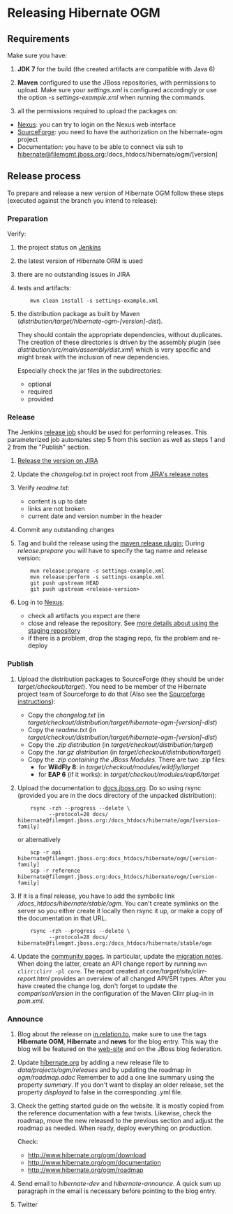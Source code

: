 # Releasing Hibernate OGM

## Requirements

Make sure you have:

1. **JDK 7** for the build (the created artifacts are compatible with Java 6)

2. **Maven** configured to use the JBoss repositories, with permissions to upload. Make sure your _settings.xml_ is configured accordingly or use the option _-s settings-example.xml_ when running the commands.

3. all the permissions required to upload the packages on:

  - [Nexus](https://repository.jboss.org/nexus/index.html): you can try to login on the Nexus web interface
  - [SourceForge](https://sourceforge.net): you need to have the authorization on the hibernate-ogm project
  - Documentation: you have to be able to connect via ssh to hibernate@filemgmt.jboss.org:/docs_htdocs/hibernate/ogm/[version]

## Release process

To prepare and release a new version of Hibernate OGM follow these steps (executed against the branch you intend to release):

### Preparation

Verify:

1. the project status on [Jenkins](http://ci.hibernate.org/view/OGM/)

2. the latest version of Hibernate ORM is used

3. there are no outstanding issues in JIRA

4. tests and artifacts:

   ```
       mvn clean install -s settings-example.xml
   ```

5. the distribution package as built by Maven (_distribution/target/hibernate-ogm-[version]-dist_).

   They should contain the appropriate dependencies, without duplicates. The creation of these directories is driven by the assembly plugin (see _distribution/src/main/assembly/dist.xml_) which is very specific and might break with the inclusion of new dependencies.

   Especially check the jar files in the subdirectories:
   - optional
   - required
   - provided

### Release

The Jenkins [release job](http://ci.hibernate.org/view/OGM/job/hibernate-ogm-release/) should be used for performing releases.
This parameterized job automates step 5 from this section as well as steps 1 and 2 from the "Publish" section.

1. [Release the version on JIRA](https://hibernate.atlassian.net/plugins/servlet/project-config/OGM/versions)

2. Update the _changelog.txt_ in project root from [JIRA's release notes](https://hibernate.atlassian.net/secure/ReleaseNote.jspa?projectId=10160)

3. Verify _readme.txt_:
   - content is up to date
   - links are not broken
   - current date and version number in the header

4. Commit any outstanding changes

5. Tag and build the release using the [maven release plugin](http://maven.apache.org/plugins/maven-release-plugin); During _release:prepare_ you will have to specify the tag name and release version:

   ```
       mvn release:prepare -s settings-example.xml
       mvn release:perform -s settings-example.xml
       git push upstream HEAD
       git push upstream <release-version>
   ```

6. Log in to [Nexus](https://repository.jboss.org/nexus):
   - check all artifacts you expect are there
   - close and release the repository. See [more details about using the staging repository](https://community.jboss.org/wiki/MavenDeployingARelease)
   - if there is a problem, drop the staging repo, fix the problem and re-deploy

### Publish

1. Upload the distribution packages to SourceForge (they should be under _target/checkout/target_). You need to be member of the Hibernate project team of Sourceforge to do that (Also see the [Sourceforge instructions](https://sourceforge.net/p/forge/documentation/Release%20Files%20for%20Download/)):
   - Copy the _changelog.txt_ (in _target/checkout/distribution/target/hibernate-ogm-[version]-dist_)
   - Copy the _readme.txt_ (in _target/checkout/distribution/target/hibernate-ogm-[version]-dist_)
   - Copy the _.zip distribution_ (in _target/checkout/distribution/target_)
   - Copy the _.tar.gz distribution_ (in _target/checkout/distribution/target_)
   - Copy the _.zip containing the JBoss Modules_. There are two .zip files:
     - for **WildFly 8**: in _target/checkout/modules/wildfly/target_
     - for **EAP 6** (if it works): in _target/checkout/modules/eap6/target_

2. Upload the documentation to [docs.jboss.org](http://docs.jboss.org/hibernate/ogm/). Do so using rsync (provided you are in the docs directory of the unpacked distribution):

   ```
       rsync -rzh --progress --delete \
             --protocol=28 docs/ hibernate@filemgmt.jboss.org:/docs_htdocs/hibernate/ogm/[version-family]
   ```

   or alternatively

   ```
       scp -r api hibernate@filemgmt.jboss.org:docs_htdocs/hibernate/ogm/[version-family]
       scp -r reference hibernate@filemgmt.jboss.org:docs_htdocs/hibernate/ogm/[version-family]
   ```

3. If it is a final release, you have to add the symbolic link _/docs_htdocs/hibernate/stable/ogm_.
   You can't create symlinks on the server so you either create it locally then rsync it up, or make a copy of the documentation in that URL.

   ```
       rsync -rzh --progress --delete \
             --protocol=28 docs/ hibernate@filemgmt.jboss.org:/docs_htdocs/hibernate/stable/ogm
   ```

4. Update the [community pages](http://community.jboss.org/en/hibernate/ogm).
   In particular, update the [migration notes](https://community.jboss.org/wiki/HibernateOGMMigrationNotes).
   When doing the latter, create an API change report by running `mvn clirr:clirr -pl core`.
   The report created at _core/target/site/clirr-report.html_ provides an overview of all changed API/SPI types.
   After you have created the change log, don't forget to update the _comparisonVersion_ in the configuration of the Maven Clirr plug-in in _pom.xml_.

### Announce

1. Blog about the release on [in.relation.to](http://in.relation.to/), make sure to use the tags **Hibernate OGM**, **Hibernate** and **news** for the blog entry.
   This way the blog will be featured on the [web-site](http://www.hibernate.org/ogm) and on the JBoss blog federation.

2. Update [hibernate.org](http://hibernate.org/) by adding a new release file to _data/projects/ogm/releases_
   and by updating the roadmap in _ogm/roadmap.adoc_
   Remember to add a one line summary using the property _summary_.
   If you don't want to display an older release, set the property _displayed_ to false in the corresponding .yml file.

1. Check the getting started guide on the website. It is mostly copied from the reference documentation with a few twists.
   Likewise, check the roadmap, move the new released to the previous section and adjust the roadmap as needed.
   When ready, deploy everything on production.

   Check:
   - http://www.hibernate.org/ogm/download
   - http://www.hibernate.org/ogm/documentation
   - http://www.hibernate.org/ogm/roadmap
 
3. Send email to _hibernate-dev_ and _hibernate-announce_.
   A quick sum up paragraph in the email is necessary before pointing to the blog entry.

4. Twitter
